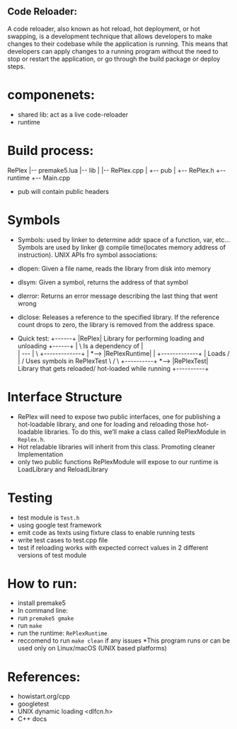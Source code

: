 ## Code Reloader:
A code reloader, also known as hot reload, hot deployment, or hot swapping, is a development technique that allows developers to make changes to their codebase while the application is running. This means that developers can apply changes to a running program without the need to stop or restart the application, or go through the build package or deploy steps.

# componenets:
- shared lib: act as a live code-reloader
- runtime

# Build process:
RePlex
|-- premake5.lua
|-- lib
|   |-- RePlex.cpp
|   +-- pub
|       +-- RePlex.h
+-- runtime
    +-- Main.cpp

- pub will contain public headers

# Symbols
- Symbols: used by linker to determine addr space of a function, var, etc... Symbols are used by linker @ compile time(locates memory address of instruction). 
UNIX APIs fro symbol associations:
- dlopen: Given a file name, reads the library from disk into memory
- dlsym: Given a symbol, returns the address of that symbol
- dlerror: Returns an error message describing the last thing that went wrong
- dlclose: Releases a reference to the specified library. If the reference count drops to zero, the library is removed from the address space.

- Quick test:
+------+
|RePlex| Library for performing loading and unloading
+------+
 |       \  Is a dependency of
 |        \
 |         *---*
 |              \     +-------------+
 |               *--> |RePlexRuntime|
 |                    +-------------+
 | Loads               /
 |                    / Uses symbols in RePlexTest
  \                  /
   \     +----------+
    *--> |RePlexTest| Library that gets reloaded/ hot-loaded while running
         +----------+


# Interface Structure
- RePlex will need to expose two public interfaces, one for publishing a hot-loadable library, and one for loading and reloading those hot-loadable libraries. To do this, we’ll make a class called RePlexModule in `Replex.h`. 
- Hot reladable libraries will inherit from this class. Promoting cleaner Implementation
- only two public functions RePlexModule will expose to our runtime is LoadLibrary and ReloadLibrary

# Testing
- test module is `Test.h`
- using google test framework
- emit code as texts using fixture class to enable running tests
- write test cases to test.cpp file
- test if reloading works with expected correct values in 2 different versions of test module

# How to run:
- install premake5
- In command line:
- run `premake5 gmake`
- run `make`
- run the runtime: `RePlexRuntime`
- reccomend to run `make clean` if any issues
*This program runs or can be used only on Linux/macOS (UNIX based platforms)

# References:
- howistart.org/cpp
- googletest
- UNIX dynamic loading <dlfcn.h>
- C++ docs


